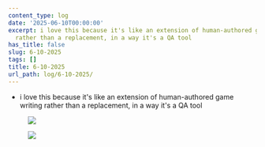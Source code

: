 ```yaml
---
content_type: log
date: '2025-06-10T00:00:00'
excerpt: i love this because it's like an extension of human-authored game writing
  rather than a replacement, in a way it's a QA tool
has_title: false
slug: 6-10-2025
tags: []
title: 6-10-2025
url_path: log/6-10-2025/
---
```


- i love this because it's like an extension of human-authored game writing rather than a replacement, in a way it's a QA tool
<figure class="content-figure">
<img src="https://mp1ewwuojwmnpxpy.public.blob.vercel-storage.com/image_1749486308444-75LKJpRDaisk1XOpI6JTpixOgD9pEW.webp" width="auto" class="ba b--light-gray bw2 br2">
<figcaption class="f6 gray tl"></figcaption>
</figure>
<figure class="content-figure">
<img src="https://mp1ewwuojwmnpxpy.public.blob.vercel-storage.com/image_1749486351376-jLpkxtlmeEn70R3E89w1jrlvKCdjbB.webp" width="auto" class="ba b--light-gray bw2 br2">
<figcaption class="f6 gray tl"></figcaption>
</figure>